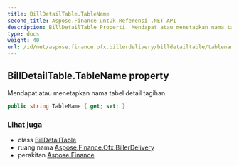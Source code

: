 ```yaml
---
title: BillDetailTable.TableName
second_title: Aspose.Finance untuk Referensi .NET API
description: BillDetailTable Properti. Mendapat atau menetapkan nama tabel detail tagihan.
type: docs
weight: 40
url: /id/net/aspose.finance.ofx.billerdelivery/billdetailtable/tablename/
---
```

## BillDetailTable.TableName property

Mendapat atau menetapkan nama tabel detail tagihan.

```csharp
public string TableName { get; set; }
```

### Lihat juga

* class [BillDetailTable](../)
* ruang nama [Aspose.Finance.Ofx.BillerDelivery](../../billdetailtable/)
* perakitan [Aspose.Finance](../../../)


